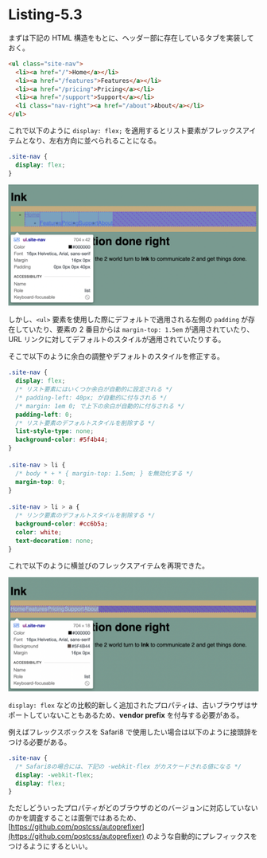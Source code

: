 # Listing-5.3

まずは下記の HTML 構造をもとに、ヘッダー部に存在しているタブを実装しておく。

```html
<ul class="site-nav">
  <li><a href="/">Home</a></li>
  <li><a href="/features">Features</a></li>
  <li><a href="/pricing">Pricing</a></li>
  <li><a href="/support">Support</a></li>
  <li class="nav-right"><a href="/about">About</a></li>
</ul>
```

これで以下のように `display: flex;` を適用するとリスト要素がフレックスアイテムとなり、左右方向に並べられることになる。

```css
.site-nav {
  display: flex;
}
```

![](assets/2021-10-24-16-57-45.png)

しかし、`<ul>` 要素を使用した際にデフォルトで適用される左側の `padding` が存在していたり、要素の 2 番目からは `margin-top: 1.5em` が適用されていたり、URL リンクに対してデフォルトのスタイルが適用されていたりする。

そこで以下のように余白の調整やデフォルトのスタイルを修正する。

```css
.site-nav {
  display: flex;
  /* リスト要素にはいくつか余白が自動的に設定される */
  /* padding-left: 40px; が自動的に付与される */
  /* margin: 1em 0; で上下の余白が自動的に付与される */
  padding-left: 0;
  /* リスト要素のデフォルトスタイルを削除する */
  list-style-type: none;
  background-color: #5f4b44;
}

.site-nav > li {
  /* body * + * { margin-top: 1.5em; } を無効化する */
  margin-top: 0;
}

.site-nav > li > a {
  /* リンク要素のデフォルトスタイルを削除する */
  background-color: #cc6b5a;
  color: white;
  text-decoration: none;
}
```

これで以下のように横並びのフレックスアイテムを再現できた。

![](assets/2021-10-24-17-08-54.png)

`display: flex` などの比較的新しく追加されたプロパティは、古いブラウザはサポートしていないこともあるため、**vendor prefix** を付与する必要がある。

例えばフレックスボックスを Safari8 で使用したい場合は以下のように接頭辞をつける必要がある。

```css
.site-nav {
  /* Safari8の場合には、下記の -webkit-flex がカスケードされる値になる */
  display: -webkit-flex;
  display: flex;
}
```

ただしどういったプロパティがどのブラウザのどのバージョンに対応していないのかを調査することは面倒ではあるため、[https://github.com/postcss/autoprefixer](https://github.com/postcss/autoprefixer) のような自動的にプレフィックスをつけるようにするといい。
